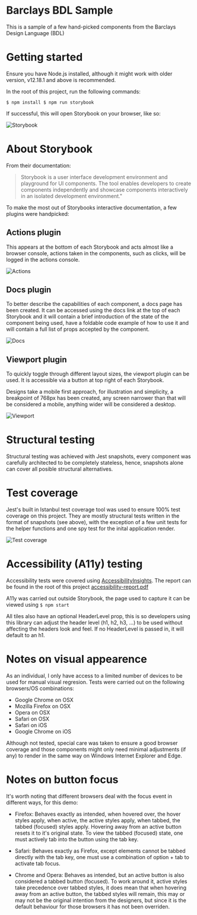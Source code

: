# Barclays BDL Sample

This is a sample of a few hand-picked components from the Barclays Design
Language (BDL)

# Getting started

Ensure you have Node.js installed, although it might work with older version,
v12.18.1 and above is recommended.

In the root of this project, run the following commands:

`
$ npm install
$ npm run storybook
`

If successful, this will open Storybook on your browser, like so:

![Storybook](./docs/storybook.png)

# About Storybook

From their documentation:

> Storybook is a user interface development environment and playground for UI
> components. The tool enables developers to create components independently and
> showcase components interactively in an isolated development environment."

To make the most out of Storybooks interactive documentation, a few plugins were
handpicked:

## Actions plugin

This appears at the bottom of each Storybook and acts almost like a browser
console, actions taken in the components, such as clicks, will be logged in the
actions console.

![Actions](./docs/actions.gif)

## Docs plugin

To better describe the capabilities of each component, a docs page has been
created. It can be accessed using the docs link at the top of each Storybook and
it will contain a brief introduction of the state of the component being used,
have a foldable code example of how to use it and will contain a full list of
props accepted by the component.

![Docs](./docs/docs.gif)

## Viewport plugin

To quickly toggle through different layout sizes, the viewport plugin can be
used. It is accessible via a button at top right of each Storybook.

Designs take a mobile first approach, for illustration and simplicity, a
breakpoint of 768px has been created, any screen narrower than that will be
considered a mobile, anything wider will be considered a desktop.

![Viewport](./docs/viewport.gif)

# Structural testing

Structural testing was achieved with Jest snapshots, every component was
carefully architected to be completely stateless, hence, snapshots alone can
cover all posible structural alternatives.

# Test coverage

Jest's built in Istanbul test coverage tool was used to ensure 100% test
coverage on this project. They are mostly structural tests written in the format
of snapshots (see above), with the exception of a few unit tests for the helper
functions and one spy test for the inital application render.

![Test coverage](./docs/test_coverage.png)

# Accessibility (A11y) testing

Accessibility tests were covered using
[AccessibilityInsights](https://accessibilityinsights.io). The report can be
found in the root of this project
[accessibility-report.pdf](./docs/accessibility-report.pdf)

A11y was carried out outside Storybook, the page used to capture it can be
viewed using `$ npm start`

All tiles also have an optional HeaderLevel prop, this is so developers using
this library can adjust the header level (h1, h2, h3, ...) to be used without
affecting the headers look and feel. If no HeaderLevel is passed in, it will
default to an h1.

# Notes on visual appearence

As an individual, I only have access to a limited number of devices to be used
for manual visual regresion. Tests were carried out on the following browsers/OS
combinations:

- Google Chrome on OSX
- Mozilla Firefox on OSX
- Opera on OSX
- Safari on OSX
- Safari on iOS
- Google Chrome on iOS

Although not tested, special care was taken to ensure a good browser coverage
and those components might only need minimal adjustments (if any) to render in
the same way on Windows Internet Explorer and Edge.

# Notes on button focus

It's worth noting that different browsers deal with the focus event in different
ways, for this demo:

- Firefox: Behaves exactly as intended, when hovered over, the hover styles
apply, when active, the active styles apply, when tabbed, the tabbed (focused)
styles apply. Hovering away from an active button resets it to it's original
state. To view the tabbed (focused) state, one must actively tab into the button
using the tab key.

- Safari: Behaves exactly as Firefox, except elements cannot be tabbed directly
with the tab key, one must use a combination of option + tab to activate tab
focus.

- Chrome and Opera: Behaves as intended, but an active button is also considered
a tabbed button (focused). To work around it, active styles take precedence over
tabbed styles, it does mean that when hovering away from an active button, the
tabbed styles will remain, this may or may not be the original intention from
the designers, but since it is the default behaviour for those browsers it has
not been overriden.
